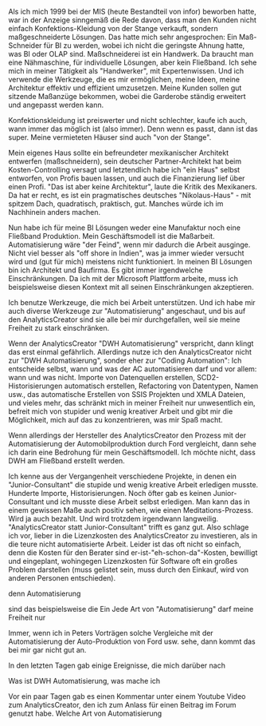 Als ich mich 1999 bei der MIS (heute Bestandteil von infor) beworben hatte, war in der Anzeige sinngemäß die Rede davon, dass man den Kunden nicht einfach Konfektions-Kleidung von der Stange verkauft, sondern maßgeschneiderte Lösungen. Das hatte mich sehr angesprochen: Ein Maß-Schneider für BI zu werden, wobei ich nicht die geringste Ahnung hatte, was BI oder OLAP sind. Maßschneiderei ist ein Handwerk. Da braucht man eine Nähmaschine, für individuelle Lösungen, aber kein Fließband. Ich sehe mich in meiner Tätigkeit als "Handwerker", mit Expertenwissen. Und ich verwende die Werkzeuge, die es mir ermöglichen, meine Ideen, meine Architektur effektiv und effizient umzusetzen. Meine Kunden sollen gut sitzende Maßanzüge bekommen, wobei die Garderobe ständig erweitert und angepasst werden kann.

Konfektionskleidung ist preiswerter und nicht schlechter, kaufe ich auch, wann immer das möglich ist (also immer). Denn wenn es passt, dann ist das super. Meine vermieteten Häuser sind auch "von der Stange".

Mein eigenes Haus sollte ein befreundeter mexikanischer Architekt entwerfen (maßschneidern), sein deutscher Partner-Architekt hat beim Kosten-Controlling versagt und letztendlich habe ich "ein Haus" selbst entworfen, von Profis bauen lassen, und auch die Finanzierung lief über einen Profi. "Das ist aber keine Architektur", laute die Kritik des Mexikaners. Da hat er recht, es ist ein pragmatisches deutsches "Nikolaus-Haus" - mit spitzem Dach, quadratisch, praktisch, gut. Manches würde ich im Nachhinein anders machen.

Nun habe ich für meine BI Lösungen weder eine Manufaktur noch eine Fließband Produktion. Mein Geschäftsmodell ist die Maßarbeit. Automatisierung wäre "der Feind", wenn mir dadurch die Arbeit ausginge. Nicht viel besser als "off shore in Indien", was ja immer wieder versucht wird und (gut für mich) meistens nicht funktioniert. In meinen BI Lösungen bin ich Architekt und Baufirma. Es gibt immer irgendwelche Einschränkungen. Da ich mit der Microsoft Plattform arbeite, muss ich beispielsweise diesen Kontext mit all seinen Einschränkungen akzeptieren.

Ich benutze Werkzeuge, die mich bei Arbeit unterstützen. Und ich habe mir auch diverse Werkzeuge zur "Automatisierung" angeschaut, und bis auf den AnalyticsCreator sind sie alle bei mir durchgefallen, weil sie meine Freiheit zu stark einschränken.

Wenn der AnalyticsCreator "DWH Automatisierung" verspricht, dann klingt das erst einmal gefährlich. Allerdings nutze ich den AnalyticsCreator nicht zur "DWH Automatisierung", sonder eher zur "Coding Automation": Ich entscheide selbst, wann und was der AC automatisieren darf und vor allem: wann und was nicht. Importe von Datenquellen erstellen, SCD2-Historisierungen automatisch erstellen, Refactoring von Datentypen, Namen usw., das automatische Erstellen von SSIS Projekten und XMLA Dateien, und vieles mehr, das schränkt mich in meiner Freiheit nur unwesentlich ein, befreit mich von stupider und wenig kreativer Arbeit und gibt mir die Möglichkeit, mich auf das zu konzentrieren, was mir Spaß macht.

Wenn allerdings der Hersteller des AnalyticsCreator den Prozess mit der Automatisierung der Automobilproduktion durch Ford vergleicht, dann sehe ich darin eine Bedrohung für mein Geschäftsmodell. Ich möchte nicht, dass DWH am Fließband erstellt werden.

Ich kenne aus der Vergangenheit verschiedene Projekte, in denen ein "Junior-Consultant" die stupide und wenig kreative Arbeit erledigen musste. Hunderte Importe, Historisierungen. Noch öfter gab es keinen Junior-Consultant und ich musste diese Arbeit selbst erledigen. Man kann das in einem gewissen Maße auch positiv sehen, wie einen Meditations-Prozess. Wird ja auch bezahlt. Und wird trotzdem irgendwann langweilig. "AnalyticsCreator statt Junior-Consultant" trifft es ganz gut. Also schlage ich vor, lieber in die Lizenzkosten des AnalyticsCreator zu investieren, als in die teure nicht automatisierte Arbeit. Leider ist das oft nicht so einfach, denn die Kosten für den Berater sind er-ist-"eh-schon-da"-Kosten, bewilligt und eingeplant, wohingegen Lizenzkosten für Software oft ein großes Problem darstellen (muss gelistet sein, muss durch den Einkauf, wird von anderen Personen entschieden).




denn Automatisierung 

sind das beispielsweise die Ein
  Jede Art von "Automatisierung" darf meine Freiheit nur 



Immer, wenn ich in Peters Vorträgen solche Vergleiche mit der Automatisierung der Auto-Produktion von Ford usw. sehe, dann kommt das bei mir gar nicht gut an.

In den letzten Tagen gab einige Ereignisse, die mich darüber nach

Was ist DWH Automatisierung, was mache ich 

Vor ein paar Tagen gab es einen Kommentar unter einem Youtube Video zum AnalyticsCreator, den ich zum Anlass für einen Beitrag im Forum genutzt habe. Welche Art von Automatisierung  
